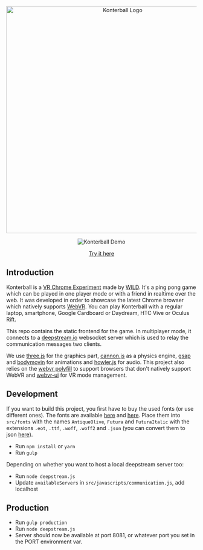 <p align="center">
  <img alt="Konterball Logo" width="600" src="https://raw.githubusercontent.com/madebywild/konterball/master/logo.png">
</p>

<p></p>

<p align="center">
  <img alt="Konterball Demo" src="https://raw.githubusercontent.com/madebywild/konterball/master/demo.gif">
</p>

<p align="center">
  <a href="https://konterball.com/">Try it here</a>
</p>

## Introduction

Konterball is a [VR Chrome Experiment](https://vr.chromeexperiments.com/) made
by [WILD](https://wild.as/). It's a ping pong game which can be played in one player mode or with a friend in realtime over the web. It was developed in order to showcase the latest Chrome browser which natively supports
[WebVR](https://webvr.info/). You can play Konterball with a regular laptop, smartphone, Google Cardboard or Daydream, HTC Vive or Oculus Rift.

This repo contains the static frontend for the game. In multiplayer mode, it connects to a [deepstream.io](https://deepstream.io/) websocket server which is used to relay the communication messages two clients.

We use [three.js](https://threejs.org/) for the graphics part, [cannon.js](http://www.cannonjs.org/) as a physics engine, [gsap](https://greensock.com/gsap) and [bodymovin](https://github.com/bodymovin/bodymovin) for animations and [howler.js](https://howlerjs.com/) for audio. This project also relies on the [webvr polyfill](https://github.com/googlevr/webvr-polyfill) to support browsers that don't natively support WebVR and [webvr-ui](https://github.com/googlevr/webvr-ui) for VR mode management.

## Development

If you want to build this project, you first have to buy the used fonts (or use different ones). The fonts are available [here](https://www.myfonts.com/fonts/urw/antique-olive/nord-d-regular/) and
[here](https://www.myfonts.com/fonts/linotype/futura/pro-medium-oblique/). Place them into `src/fonts` with the names `AntiqueOlive`, `Futura` and `FuturaItalic` with the extensions `.eot`, `.ttf`, `.woff`, `.woff2` and `.json` (you can convert them to json [here](https://gero3.github.io/facetype.js/)).

* Run `npm install` or `yarn`
* Run `gulp`

Depending on whether you want to host a local deepstream server too:

* Run `node deepstream.js`
* Update `availableServers` in `src/javascripts/communication.js`, add localhost

## Production

* Run `gulp production`
* Run `node deepstream.js`
* Server should now be available at port 8081, or whatever port you set in the PORT environment var.
